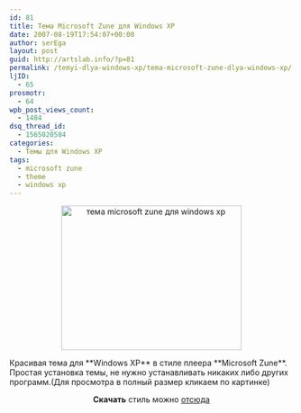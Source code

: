 ```yaml
---
id: 81
title: Тема Microsoft Zune для Windows XP
date: 2007-08-19T17:54:07+00:00
author: serEga
layout: post
guid: http://artslab.info/?p=81
permalink: /temyi-dlya-windows-xp/tema-microsoft-zune-dlya-windows-xp/
ljID:
  - 65
prosmotr:
  - 64
wpb_post_views_count:
  - 1484
dsq_thread_id:
  - 1565020584
categories:
  - Темы для Windows XP
tags:
  - microsoft zune
  - theme
  - windows xp
---
```

</p> <p style="text-align: center">
  <img src="http://img523.imageshack.us/img523/9439/sshot1eg2.jpg" title="тема microsoft zune для windows xp" alt="тема microsoft zune для windows xp" border="0" height="257" width="320" />
</p></a>Красивая тема для **Windows XP** в стиле плеера **Microsoft Zune**. Простая установка темы, не нужно устанавливать никаких либо других программ.(Для просмотра в полный размер кликаем по картинке)<p align="center">
  <strong>Скачать</strong> стиль можно <a href="http://go.microsoft.com/fwlink/?LinkID=75078" title="download" target="_blank">отсюда</a>
</p>